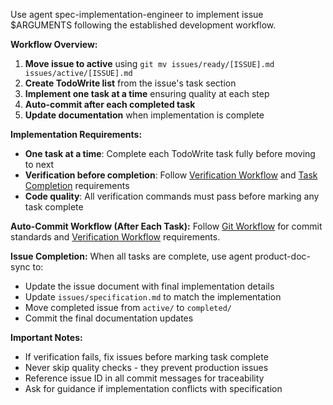 Use agent spec-implementation-engineer to implement issue $ARGUMENTS following the established development workflow.

**Workflow Overview:**
1. **Move issue to active** using `git mv issues/ready/[ISSUE].md issues/active/[ISSUE].md`
2. **Create TodoWrite list** from the issue's task section  
3. **Implement one task at a time** ensuring quality at each step
4. **Auto-commit after each completed task**
5. **Update documentation** when implementation is complete

**Implementation Requirements:**
- **One task at a time**: Complete each TodoWrite task fully before moving to next
- **Verification before completion**: Follow [Verification Workflow](docs/VERIFICATION_WORKFLOW.md) and [Task Completion](docs/TASK_COMPLETION.md) requirements
- **Code quality**: All verification commands must pass before marking any task complete

**Auto-Commit Workflow (After Each Task):**
Follow [Git Workflow](docs/GIT_WORKFLOW.md) for commit standards and [Verification Workflow](docs/VERIFICATION_WORKFLOW.md) requirements.

**Issue Completion:**
When all tasks are complete, use agent product-doc-sync to:
- Update the issue document with final implementation details
- Update `issues/specification.md` to match the implementation
- Move completed issue from `active/` to `completed/`
- Commit the final documentation updates

**Important Notes:**
- If verification fails, fix issues before marking task complete
- Never skip quality checks - they prevent production issues
- Reference issue ID in all commit messages for traceability
- Ask for guidance if implementation conflicts with specification